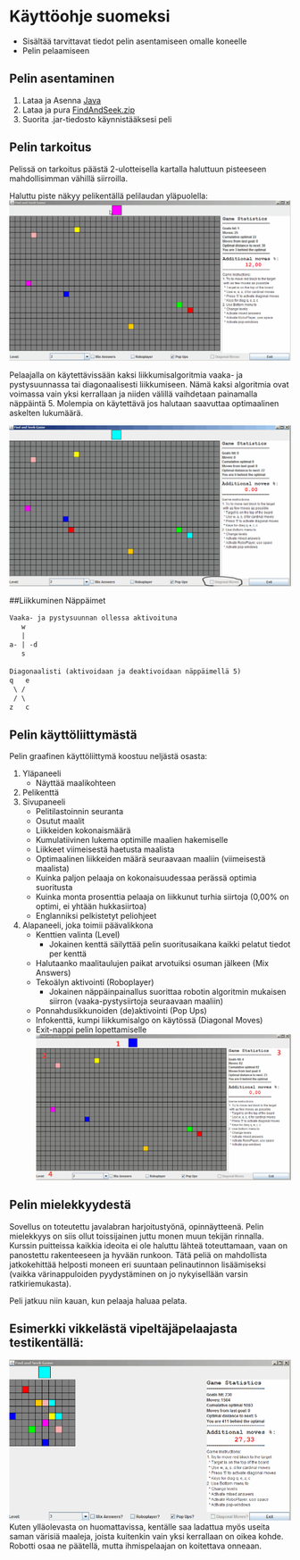 # Käyttöohje suomeksi
 - Sisältää tarvittavat tiedot pelin asentamiseen omalle koneelle 
 - Pelin pelaamiseen
 
## Pelin asentaminen
1. Lataa ja Asenna [Java](https://www.java.com/en/download/)
2. Lataa ja pura [FindAndSeek.zip](../FindAndSeek.zip)
3. Suorita .jar-tiedosto käynnistääksesi peli

## Pelin tarkoitus
Pelissä on tarkoitus päästä 2-ulotteisella kartalla haluttuun pisteeseen mahdollisimman vähillä siirroilla. 

Haluttu piste näkyy pelikentällä pelilaudan yläpuolella:
![targetBlock](assets/targetBlock.gif)

Pelaajalla on käytettävissään kaksi liikkumisalgoritmia vaaka- ja pystysuunnassa tai diagonaalisesti liikkumiseen. Nämä kaksi algoritmia ovat voimassa vain yksi kerrallaan ja niiden välillä vaihdetaan painamalla näppäintä 5. Molempia on käytettävä jos halutaan saavuttaa optimaalinen askelten lukumäärä.

![diagMoves](assets/diagMoves.gif)

##Liikkuminen
Näppäimet
```
Vaaka- ja pystysuunnan ollessa aktivoituna
   w 
   | 
a- | -d
   s
   
Diagonaalisti (aktivoidaan ja deaktivoidaan näppäimellä 5)
q   e
 \ /
 / \
z   c
   ```
## Pelin käyttöliittymästä
Pelin graafinen käyttöliittymä koostuu neljästä osasta:

1. Yläpaneeli
    - Näyttää maalikohteen
2. Pelikenttä 
3. Sivupaneeli
    - Pelitilastoinnin seuranta
     - Osutut maalit
     - Liikkeiden kokonaismäärä
     - Kumulatiivinen lukema optimille maalien hakemiselle
     - Liikkeet viimeisestä haetusta maalista
     - Optimaalinen liikkeiden määrä seuraavaan maaliin (viimeisestä maalista)
     - Kuinka paljon pelaaja on kokonaisuudessaa perässä optimia suoritusta
     - Kuinka monta prosenttia pelaaja on liikkunut turhia siirtoja (0,00% on optimi, ei yhtään hukkasiirtoa)
    - Englanniksi pelkistetyt peliohjeet
4. Alapaneeli, joka toimii päävalikkona
    - Kenttien valinta (Level)
      - Jokainen kenttä säilyttää pelin suoritusaikana kaikki pelatut tiedot per kenttä
    - Halutaanko maalitaulujen paikat arvotuiksi osuman jälkeen (Mix Answers)
    - Tekoälyn aktivointi (Roboplayer)
      - Jokainen näppäinpainallus suorittaa robotin algoritmin mukaisen siirron (vaaka-pystysiirtoja seuraavaan maaliin)
    - Ponnahdusikkunoiden (de)aktivointi (Pop Ups)
    - Infokenttä, kumpi liikkumisalgo on käytössä (Diagonal Moves)
    - Exit-nappi pelin lopettamiselle
![panels](assets/panels.gif)

## Pelin mielekkyydestä
Sovellus on toteutettu javalabran harjoitustyönä, opinnäytteenä. Pelin mielekkyys on siis ollut toissijainen juttu monen muun tekijän rinnalla. Kurssin puitteissa kaikkia ideoita ei ole haluttu lähteä toteuttamaan, vaan on panostettu rakenteeseen ja hyvään runkoon. Tätä peliä on mahdollista jatkokehittää helposti moneen eri suuntaan pelinautinnon lisäämiseksi (vaikka värinappuloiden pyydystäminen on jo nykyisellään varsin ratkiriemukasta).

Peli jatkuu niin kauan, kun pelaaja haluaa pelata. 

## Esimerkki vikkelästä vipeltäjäpelaajasta testikentällä:
![ElämästäNauttivaVipeltäjä](assets/testingFindAndSeek.gif)
Kuten ylläolevasta on huomattavissa, kentälle saa ladattua myös useita saman värisiä maaleja, joista kuitenkin vain yksi kerrallaan on oikea kohde. Robotti osaa ne päätellä, mutta ihmispelaajan on koitettava onneaan.
